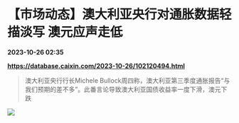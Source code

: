 # 【市场动态】澳大利亚央行对通胀数据轻描淡写 澳元应声走低

**2023-10-26 02:35**

**https://database.caixin.com/2023-10-26/102120494.html**

> 澳大利亚央行行长Michele Bullock周四称，澳大利亚第三季度通胀报告“与我们预期的差不多”。此番言论导致澳大利亚国债收益率一度下滑，澳元下跌

  

[![](https://img.caixin.com/2016-07-05/1467713875156115_840_560.jpg)](https://img.caixin.com//2016-07-05/1467713875156115_480_320.jpg)